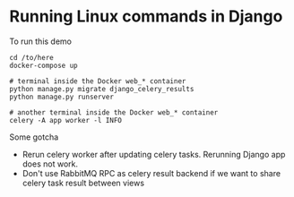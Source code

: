 # Running Linux commands in Django

To run this demo

```shell
cd /to/here
docker-compose up

# terminal inside the Docker web_* container
python manage.py migrate django_celery_results
python manage.py runserver

# another terminal inside the Docker web_* container
celery -A app worker -l INFO
```

Some gotcha
- Rerun celery worker after updating celery tasks. Rerunning Django app does not work.
- Don't use RabbitMQ RPC as celery result backend if we want to share celery task result between views
